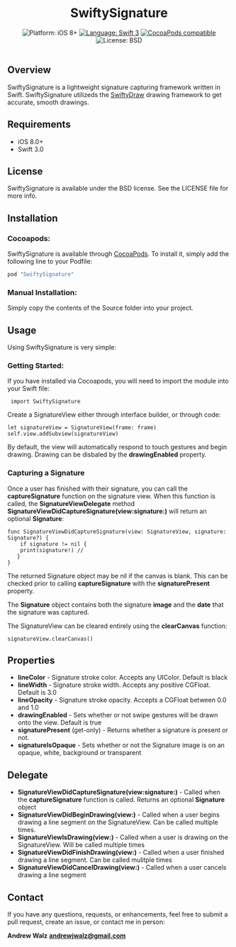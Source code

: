 <h1 align="center">SwiftySignature</h1>

<p align="center">
    <img src="https://img.shields.io/badge/platform-iOS%208%2B-blue.svg?style=flat" alt="Platform: iOS 8+"/>
    <a href="https://developer.apple.com/swift"><img src="https://img.shields.io/badge/language-swift%203-4BC51D.svg?style=flat" alt="Language: Swift 3" /></a>
    <a href="https://cocoapods.org/pods/SwiftySignature"><img src="https://img.shields.io/cocoapods/v/SwiftySignature.svg?style=flat" alt="CocoaPods compatible" /></a>
    <img src="http://img.shields.io/badge/license-BSD-lightgrey.svg?style=flat" alt="License: BSD" /> <br><br>
</p>

## Overview

SwiftySignature is a lightweight signature capturing framework written in Swift. SwiftySignature utilizeds the [SwiftyDraw](https://github.com/Awalz/SwiftyDraw) drawing framework to get accurate, smooth drawings. 

## Requirements
* iOS 8.0+
* Swift 3.0

## License

SwiftySignature is available under the BSD license. See the LICENSE file for more info.

## Installation

### Cocoapods:

SwiftySignature is available through [CocoaPods](http://cocoapods.org). To install
it, simply add the following line to your Podfile:

```ruby
pod "SwiftySignature"
```

### Manual Installation:

Simply copy the contents of the Source folder into your project.

## Usage

Using SwiftySignature is very simple:

### Getting Started:

If you have installed via Cocoapods, you will need to import the module into your Swift file:

     import SwiftySignature

Create a SignatureView either through interface builder, or through code:

    let signatureView = SignatureView(frame: frame)
    self.view.addSubview(signatureView)
    
By default, the view will automatically respond to touch gestures and begin drawing. Drawing can be disbaled by the **drawingEnabled** property. 

### Capturing a Signature

Once a user has finished with their signature, you can call the **captureSignature** function on the signature view. When this function is called, the **SignatureViewDelegate** method **SignatureViewDidCaptureSignature(view:signature:)** will return an optional **Signature**:

    func SignatureViewDidCaptureSignature(view: SignatureView, signature: Signature?) {
    	if signature != nil {
       	print(signature!) // 
       }
    }
    
The returned Signature object may be nil if the canvas is blank. This can be checked prior to calling **captureSignature** with the **signaturePresent** property.

The **Signature** object contains both the signature **image** and the **date** that the signature was captured. 

The SignatureView can be cleared entirely using the **clearCanvas** function:

    signatureView.clearCanvas()
    
## Properties

* **lineColor** - Signature stroke color. Accepts any UIColor. Default is black
* **lineWidth** - Signature stroke width. Accepts any positive CGFloat. Default is 3.0
* **lineOpacity** - Signature stroke opacity. Accepts a CGFloat between 0.0 and 1.0
* **drawingEnabled** - Sets whether or not swipe gestures will be drawn onto the view. Default is true
* **signaturePresent** (get-only) - Returns whether a signature is present or not. 
* **signatureIsOpaque** - Sets whether or not the Signature image is on an opaque, white, background or transparent
    
## Delegate 

* **SignatureViewDidCaptureSignature(view:signature:)** - Called when the **captureSignature** function is called. Returns an optional **Signature** object
* **SignatureViewDidBeginDrawing(view:)** - Called when a user begins drawing a line segment on the SignatureView. Can be called multiple times.
* **SignatureViewIsDrawing(view:)** - Called when a user is drawing on the SignatureView. Will be called multiple times
* **SignatureViewDidFinishDrawing(view:)** - Called when a user finished drawing a line segment. Can be called mulitple times
* **SignatureViewDidCancelDrawing(view:)** - Called when a user cancels drawing a line segment

## Contact

If you have any questions, requests, or enhancements, feel free to submit a pull request, create an issue, or contact me in person:

**Andrew Walz**
**andrewjwalz@gmail.com**

